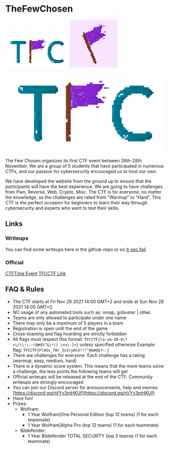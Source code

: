 # TheFewChosen

![](logo.svg) ![](logo.png)

![](tfc-logo.png)

The Few Chosen organizes its first CTF event between 26th-28th November. We are a group of 5 students that have participated in numerous CTFs, and our passion for cybersecurity encouraged us to host our own.

We have developed the website from the ground up to ensure that the participants will have the best experience. We are going to have challenges from Pwn, Reverse, Web, Crypto, Misc. The CTF is for everyone, no matter the knowledge, as the challenges are rated from "Warmup" to "Hard". This CTF is the perfect occasion for beginners to learn their way through cybersecurity and experts who want to test their skills.

## Links

### Writeups

You can find some writeups here in the github-repo or on [it-sec.fail](https://www.it-sec.fail).

### Official

[CTFTime Event](https://ctftime.org/event/1501)
[TFCCTF Link](https://github.com/it-sec-fail/TheFewChosen)

## FAQ & Rules

 - The CTF starts at Fri Nov 26 2021 14:00 GMT+2 and ends at Sun Nov 28 2021 14:00 GMT+2
 - NO usage of any automated tools such as: nmap, gobuster | other.
 - Teams are only allowed to participate under one name
 - There may only be a maximum of 5 players in a team
 - Registration is open until the end of the game
 - Cross-teaming and flag hoarding are strictly forbidden
 - All flags must respect this format: `TFCCTF{[a-zA-Z0-9\?=\/\\:\.~!@#$%^&\*()_\+=\-]+}` unless specified otherwise
   Example flag: `TFCCTF{Fl4Gs_f0r_3v3ry0n3!!!^@&#@$?~:}`
 - There are challenges for everyone. Each challenge has a rating (warmup, easy, medium, hard)
 - There is a dynamic score system. This means that the more teams solve a challenge, the less points the following teams will get
 - Official writeups will be released at the end of the CTF. Community writeups are strongly encouraged
 - You can join our Discord server for announcements, help and memes: [https://discord.gg/nVYv3mHKUf](https://discord.gg/nVYv3mHKUf)
 - Have fun!
 - Prizes:
   - Wolfram:
     - 1 Year Wolfram|One Personal Edition (top 12 teams) (1 for each teammate)
     - 1 Year Wolfram|Alpha Pro (top 12 teams) (1 for each teammate)
   - Bitdefender:
     - 1 Year Bitdefender TOTAL SECURITY (top 3 teams) (1 for each teammate)
